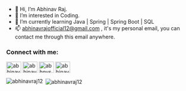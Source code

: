 - 👋 Hi, I’m Abhinav Raj.
- 👀 I’m interested in Coding.
- 🌱 I’m currently learning Java | Spring | Spring Boot | SQL
- 📫 abhinavrajofficial12@gmail.com , it's my personal email, you can contact me through this email anywhere.
<h3 align="left">Connect with me:</h3>
<p align="left">
<a href="https://abhinavraj12.github.io/PersonalPortfolio/" target="blank"><img align="center" src="https://cdn-icons-png.flaticon.com/512/281/281089.png" alt="abhinavraj" height="30" width="40" /></a>
<a href="https://www.linkedin.com/in/abhinav-raj-3549521a9/" target="blank"><img align="center" src="https://raw.githubusercontent.com/rahuldkjain/github-profile-readme-generator/master/src/images/icons/Social/linked-in-alt.svg" alt="abhinav-raj-3549521a9" height="30" width="40" /></a>
<a href="https://www.instagram.com/abhnvsngh/" target="blank"><img align="center" src="https://raw.githubusercontent.com/rahuldkjain/github-profile-readme-generator/master/src/images/icons/Social/instagram.svg" alt="abhnvsngh" height="30" width="40" /></a>
<a href="https://auth.geeksforgeeks.org/user/abhinavrajofficial12/practice" target="blank"><img align="center" src="https://img.icons8.com/color/452/GeeksforGeeks.png" alt="abhinavrajofficial12" height="30" width="40" /></a>
</p>

<p><img align="left" src="https://github-readme-stats.vercel.app/api/top-langs?username=abhinavraj12&show_icons=true&locale=en&layout=compact" alt="abhinavraj12" /></p>

<p>&nbsp;<img align="center" src="https://github-readme-stats.vercel.app/api?username=abhinavraj12&show_icons=true&locale=en" alt="abhinavraj12" /></p>
<!---
abhinavraj12/abhinavraj12 is a ✨ special ✨ repository because its `README.md` (this file) appears on your GitHub profile.
You can click the Preview link to take a look at your changes.
--->
